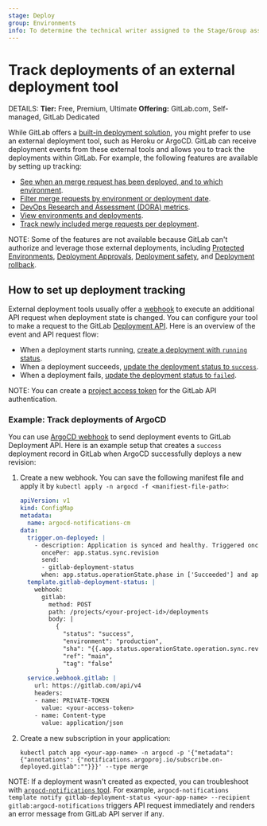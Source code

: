 ```yaml
---
stage: Deploy
group: Environments
info: To determine the technical writer assigned to the Stage/Group associated with this page, see https://handbook.gitlab.com/handbook/product/ux/technical-writing/#assignments
---
```


# Track deployments of an external deployment tool

DETAILS:
**Tier:** Free, Premium, Ultimate
**Offering:** GitLab.com, Self-managed, GitLab Dedicated

While GitLab offers a [built-in deployment solution](index.md), you might prefer to use an external deployment tool, such as Heroku or ArgoCD.
GitLab can receive deployment events from these external tools and allows you to track the deployments within GitLab.
For example, the following features are available by setting up tracking:

- [See when an merge request has been deployed, and to which environment](../../user/project/merge_requests/widgets.md#post-merge-pipeline-status).
- [Filter merge requests by environment or deployment date](../../user/project/merge_requests/index.md#by-environment-or-deployment-date).
- [DevOps Research and Assessment (DORA) metrics](../../user/analytics/dora_metrics.md).
- [View environments and deployments](index.md#view-environments-and-deployments).
- [Track newly included merge requests per deployment](deployments.md#track-newly-included-merge-requests-per-deployment).

NOTE:
Some of the features are not available because GitLab can't authorize and leverage those external deployments, including
[Protected Environments](protected_environments.md), [Deployment Approvals](deployment_approvals.md), [Deployment safety](deployment_safety.md), and [Deployment rollback](deployments.md#deployment-rollback).

## How to set up deployment tracking

External deployment tools usually offer a [webhook](https://en.wikipedia.org/wiki/Webhook) to execute an additional API request when deployment state is changed.
You can configure your tool to make a request to the GitLab [Deployment API](../../api/deployments.md). Here is an overview of the event and API request flow:

- When a deployment starts running, [create a deployment with `running` status](../../api/deployments.md#create-a-deployment).
- When a deployment succeeds, [update the deployment status to `success`](../../api/deployments.md#update-a-deployment).
- When a deployment fails, [update the deployment status to `failed`](../../api/deployments.md#update-a-deployment).

NOTE:
You can create a [project access token](../../user/project/settings/project_access_tokens.md) for the GitLab API authentication.

### Example: Track deployments of ArgoCD

You can use [ArgoCD webhook](https://argocd-notifications.readthedocs.io/en/stable/services/webhook/) to send deployment events to GitLab Deployment API.
Here is an example setup that creates a `success` deployment record in GitLab when ArgoCD successfully deploys a new revision:

1. Create a new webhook. You can save the following manifest file and apply it by `kubectl apply -n argocd -f <manifiest-file-path>`:

   ```yaml
   apiVersion: v1
   kind: ConfigMap
   metadata:
     name: argocd-notifications-cm
   data:
     trigger.on-deployed: |
       - description: Application is synced and healthy. Triggered once per commit.
         oncePer: app.status.sync.revision
         send:
         - gitlab-deployment-status
         when: app.status.operationState.phase in ['Succeeded'] and app.status.health.status == 'Healthy'
     template.gitlab-deployment-status: |
       webhook:
         gitlab:
           method: POST
           path: /projects/<your-project-id>/deployments
           body: |
             {
               "status": "success",
               "environment": "production",
               "sha": "{{.app.status.operationState.operation.sync.revision}}",
               "ref": "main",
               "tag": "false"
             }
     service.webhook.gitlab: |
       url: https://gitlab.com/api/v4
       headers:
       - name: PRIVATE-TOKEN
         value: <your-access-token>
       - name: Content-type
         value: application/json
   ```

1. Create a new subscription in your application:

   ```shell
   kubectl patch app <your-app-name> -n argocd -p '{"metadata": {"annotations": {"notifications.argoproj.io/subscribe.on-deployed.gitlab":""}}}' --type merge
   ```

NOTE:
If a deployment wasn't created as expected, you can troubleshoot with [`argocd-notifications` tool](https://argocd-notifications.readthedocs.io/en/stable/troubleshooting/).
For example, `argocd-notifications template notify gitlab-deployment-status <your-app-name> --recipient gitlab:argocd-notifications`
triggers API request immediately and renders an error message from GitLab API server if any.
